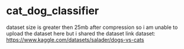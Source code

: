 # cat_dog_classifier

dataset size is greater then 25mb after compression so i am unable to upload the dataset here but i shared the dataset link 
dataset: https://www.kaggle.com/datasets/salader/dogs-vs-cats
